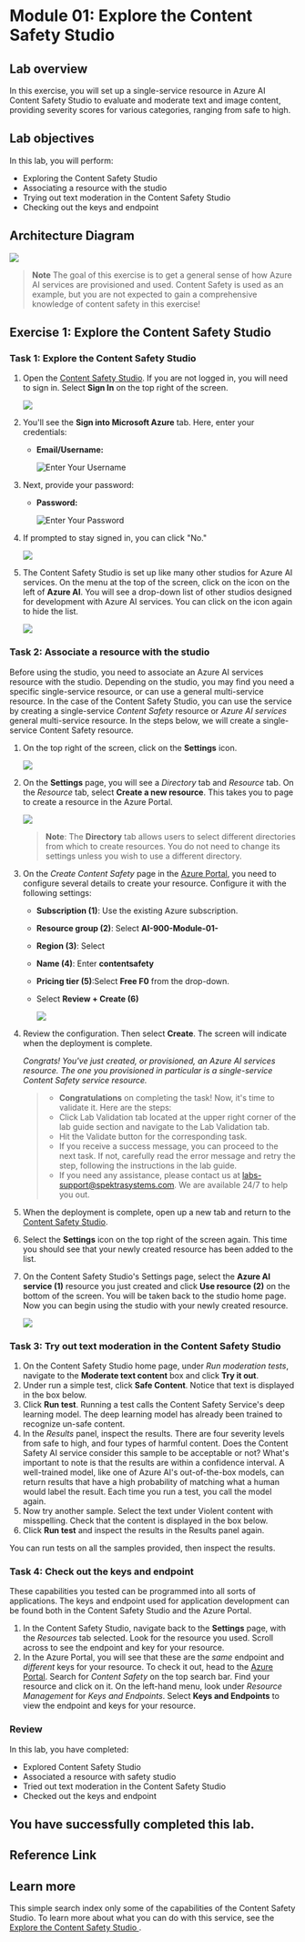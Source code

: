 # Module 01:  Explore the Content Safety Studio 

## Lab overview

In this exercise, you will set up a single-service resource in Azure AI Content Safety Studio to evaluate and moderate text and image content, providing severity scores for various categories, ranging from safe to high.

## Lab objectives
In this lab, you will perform:
- Exploring the Content Safety Studio
- Associating a resource with the studio 
- Trying out text moderation in the Content Safety Studio
- Checking out the keys and endpoint

## Architecture Diagram

![](media/Module1.1.png)

> **Note**
> The goal of this exercise is to get a general sense of how Azure AI services are provisioned and used. Content Safety is used as an example, but you are not expected to gain a comprehensive knowledge of content safety in this exercise!

## Exercise 1:  Explore the Content Safety Studio 

### Task 1: Explore the Content Safety Studio 

1. Open the [Content Safety Studio](https://contentsafety.cognitive.azure.com?azure-portal=true). If you are not logged in, you will need to sign in. Select **Sign In** on the top right of the screen.  

    ![](media/28.png)

1. You'll see the **Sign into Microsoft Azure** tab. Here, enter your credentials:

    - **Email/Username:** <inject key="AzureAdUserEmail"></inject>
 
      ![Enter Your Username](media/GettingStarted/sc900-image-1.png)
 
1. Next, provide your password:
 
   - **Password:** <inject key="AzureAdUserPassword"></inject>
 
       ![Enter Your Password](media/GettingStarted/sc900-image-2.png)
 
1. If prompted to stay signed in, you can click "No."

    ![](media/15.png)

1. The Content Safety Studio is set up like many other studios for Azure AI services. On the menu at the top of the screen, click on the icon on the left of **Azure AI**. You will see a drop-down list of other studios designed for development with Azure AI services. You can click on the icon again to hide the list.

     ![](media/29.png)  

### Task 2: Associate a resource with the studio 

Before using the studio, you need to associate an Azure AI services resource with the studio. Depending on the studio, you may find you need a specific single-service resource, or can use a general multi-service resource. In the case of the Content Safety Studio, you can use the service by creating a single-service *Content Safety* resource or *Azure AI services* general multi-service resource. In the steps below, we will create a single-service Content Safety resource. 

1. On the top right of the screen, click on the **Settings** icon. 

   ![](media/26.png)

2. On the **Settings** page, you will see a *Directory* tab and *Resource* tab. On the *Resource* tab, select **Create a new resource**. This takes you to page to create a resource in the Azure Portal.

    ![](media/27.png)

   > **Note**: The **Directory** tab allows users to select different directories from which to create resources. You do not need to change its settings unless you wish to use a different directory. 

1. On the *Create Content Safety* page in the [Azure Portal](https://portal.azure.com?auzre-portal=true), you need to configure several details to create your resource. Configure it with the following settings:
    - **Subscription (1)**: Use the existing Azure subscription.
    - **Resource group (2)**: Select **AI-900-Module-01-<inject key="DeploymentID" enableCopy="false"/>**
    - **Region (3)**: Select **<inject key="location" enableCopy="false"/>**
    - **Name (4)**: Enter **contentsafety<inject key="DeploymentID" enableCopy="false"/>**
    - **Pricing tier (5)**:Select **Free F0** from the drop-down.
    - Select **Review + Create (6)**

      ![](media/25.png)

1. Review the configuration. Then select **Create**. The screen will indicate when the deployment is complete. 

   *Congrats! You've just created, or provisioned, an Azure AI services resource. The one you provisioned in particular is a single-service Content Safety service resource.*

   > - **Congratulations** on completing the task! Now, it's time to validate it. Here are the steps:
    > - Click Lab Validation tab located at the upper right corner of the lab guide section and navigate to the Lab Validation tab.
    > - Hit the Validate button for the corresponding task.
    > - If you receive a success message, you can proceed to the next task. If not, carefully read the error message and retry the step, following the instructions in the lab guide.
    > - If you need any assistance, please contact us at labs-support@spektrasystems.com. We are available 24/7 to help you out.

1. When the deployment is complete, open up a new tab and return to the [Content Safety Studio](https://contentsafety.cognitive.azure.com?azure-portal=true). 

2. Select the **Settings** icon on the top right of the screen again. This time you should see that your newly created resource has been added to the list.  

3. On the Content Safety Studio's Settings page, select the **Azure AI service (1)** resource you just created and click **Use resource (2)** on the bottom of the screen. You will be taken back to the studio home page. Now you can begin using the studio with your newly created resource.

   ![](media/30.png)

### Task 3: Try out text moderation in the Content Safety Studio

1. On the Content Safety Studio home page, under *Run moderation tests*, navigate to the **Moderate text content** box and click **Try it out**.
2. Under run a simple test, click **Safe Content**. Notice that text is displayed in the box below. 
3. Click **Run test**. Running a test calls the Content Safety Service's deep learning model. The deep learning model has already been trained to recognize un-safe content.
4. In the *Results* panel, inspect the results. There are four severity levels from safe to high, and four types of harmful content. Does the Content Safety AI service consider this sample to be acceptable or not? What's important to note is that the results are within a confidence interval. A well-trained model, like one of Azure AI's out-of-the-box models, can return results that have a high probability of matching what a human would label the result. Each time you run a test, you call the model again. 
5. Now try another sample. Select the text under Violent content with misspelling. Check that the content is displayed in the box below.
6. Click **Run test** and inspect the results in the Results panel again. 

You can run tests on all the samples provided, then inspect the results.

### Task 4: Check out the keys and endpoint

These capabilities you tested can be programmed into all sorts of applications. The keys and endpoint used for application development can be found both in the Content Safety Studio and the Azure Portal. 

1. In the Content Safety Studio, navigate back to the **Settings** page, with the *Resources* tab selected. Look for the resource you used. Scroll across to see the endpoint and key for your resource. 
1. In the Azure Portal, you will see that these are the *same* endpoint and *different* keys for your resource. To check it out, head to the [Azure Portal](https://portal.azure.com?auzre-portal=true). Search for *Content Safety* on the top search bar. Find your resource and click on it. On the left-hand menu, look under *Resource Management* for *Keys and Endpoints*. Select **Keys and Endpoints** to view the endpoint and keys for your resource. 

### Review
In this lab, you have completed:
- Explored Content Safety Studio
- Associated a resource with safety studio
- Tried out text moderation in the Content Safety Studio
- Checked out the keys and endpoint

## You have successfully completed this lab.

## Reference Link


## Learn more

This simple search index only some of the capabilities of the Content Safety Studio. To learn more about what you can do with this service, see the [ Explore the Content Safety Studio ](https://learn.microsoft.com/en-us/azure/ai-services/content-safety/overview).
